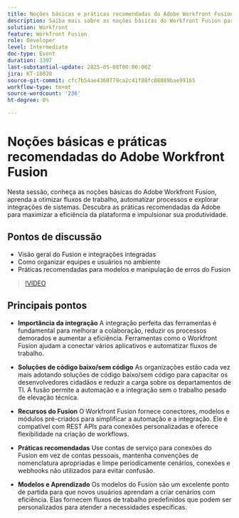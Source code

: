 ```yaml
---
title: Noções básicas e práticas recomendadas do Adobe Workfront Fusion
description: Saiba mais sobre as noções básicas do Workfront Fusion para automatizar workflows, aumentar a produtividade e integrar ferramentas a soluções, modelos e práticas recomendadas de baixo código.
solution: Workfront
feature: Workfront Fusion
role: Developer
level: Intermediate
doc-type: Event
duration: 3397
last-substantial-update: 2025-05-08T00:00:00Z
jira: KT-18020
source-git-commit: cfc7b54ae4360779ca2c41f88fc08089bae99165
workflow-type: tm+mt
source-wordcount: '236'
ht-degree: 0%

---
```



# Noções básicas e práticas recomendadas do Adobe Workfront Fusion

Nesta sessão, conheça as noções básicas do Adobe Workfront Fusion, aprenda a otimizar fluxos de trabalho, automatizar processos e explorar integrações de sistemas. Descubra as práticas recomendadas da Adobe para maximizar a eficiência da plataforma e impulsionar sua produtividade.

## Pontos de discussão

* Visão geral do Fusion e integrações integradas
* Como organizar equipes e usuários no ambiente
* Práticas recomendadas para modelos e manipulação de erros do Fusion

>[!VIDEO](https://video.tv.adobe.com/v/3458043/?learn=on&enablevpops)

## Principais pontos

* **Importância da integração** A integração perfeita das ferramentas é fundamental para melhorar a colaboração, reduzir os processos demorados e aumentar a eficiência. Ferramentas como o Workfront Fusion ajudam a conectar vários aplicativos e automatizar fluxos de trabalho.

* **Soluções de código baixo/sem código** As organizações estão cada vez mais adotando soluções de código baixo/sem código para capacitar os desenvolvedores cidadãos e reduzir a carga sobre os departamentos de TI. A fusão permite a automação e a integração sem o trabalho pesado de elevação técnica.

* **Recursos do Fusion** O Workfront Fusion fornece conectores, modelos e módulos pré-criados para simplificar a automação e a integração. Ele é compatível com REST APIs para conexões personalizadas e oferece flexibilidade na criação de workflows.

* **Práticas recomendadas** Use contas de serviço para conexões do Fusion em vez de contas pessoais, mantenha convenções de nomenclatura apropriadas e limpe periodicamente cenários, conexões e webhooks não utilizados para evitar confusão.

* **Modelos e Aprendizado** Os modelos do Fusion são um excelente ponto de partida para que novos usuários aprendam a criar cenários com eficiência. Elas fornecem fluxos de trabalho predefinidos que podem ser personalizados para atender a necessidades específicas.

